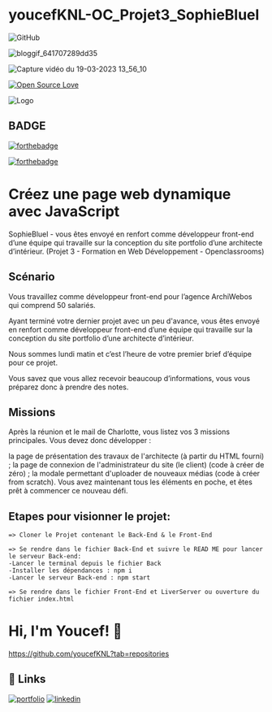 
# youcefKNL-OC_Projet3_SophieBluel




![GitHub](https://badgen.net/badge/icon/github?icon=github&label)

![bloggif_641707289dd35](https://user-images.githubusercontent.com/121979440/226178293-94da6374-9b46-44f2-aaf1-a18abe5a6a04.gif)

![Capture vidéo du 19-03-2023 13_56_10](https://user-images.githubusercontent.com/121979440/226178382-25e03df8-0c86-49f5-b48f-ca4ddf109919.gif)


                                                                       
[![Open Source Love](https://badges.frapsoft.com/os/v1/open-source-200x33.png?v=103)](https://github.com/ellerbrock/open-source-badges/)




![Logo](https://meilleur-mooc.fr/wp-content/uploads/2021/11/Openclassrooms.png)


## BADGE 

[![forthebadge](https://forthebadge.com/images/badges/powered-by-water.svg)](https://forthebadge.com)

[![forthebadge](https://forthebadge.com/images/badges/uses-js.svg)](https://forthebadge.com)


# Créez une page web dynamique avec JavaScript

SophieBluel - vous êtes envoyé en renfort comme développeur front-end d’une équipe qui travaille sur la conception du site portfolio d’une architecte d’intérieur.
(Projet 3 - Formation en Web Développement - Openclassrooms)


## Scénario

Vous travaillez comme développeur front-end pour l’agence ArchiWebos qui comprend 50 salariés. 

Ayant terminé votre dernier projet avec un peu d'avance, vous êtes envoyé en renfort comme développeur front-end d’une équipe qui travaille sur la conception du site portfolio d’une architecte d’intérieur.

Nous sommes lundi matin et c’est l’heure de votre premier brief d’équipe pour ce projet.

Vous savez que vous allez recevoir beaucoup d’informations, vous vous préparez donc à prendre des notes.

## Missions

Après la réunion et le mail de Charlotte, vous listez vos 3 missions principales. Vous devez donc développer :

la page de présentation des travaux de l'architecte (à partir du HTML fourni) ;
la page de connexion de l'administrateur du site (le client) (code à créer de zéro) ;
la modale permettant d'uploader de nouveaux médias (code à créer from scratch).
Vous avez maintenant tous les éléments en poche, et êtes prêt à commencer ce nouveau défi. 


## Etapes pour visionner le projet:

    => Cloner le Projet contenant le Back-End & le Front-End

    => Se rendre dans le fichier Back-End et suivre le READ ME pour lancer le serveur Back-end:
    -Lancer le terminal depuis le fichier Back
    -Installer les dépendances : npm i 
    -Lancer le serveur Back-end : npm start

    => Se rendre dans le fichier Front-End et LiverServer ou ouverture du fichier index.html


# Hi, I'm Youcef! 👋

https://github.com/youcefKNL?tab=repositories










## 🔗 Links
[![portfolio](https://img.shields.io/badge/my_portfolio-000?style=for-the-badge&logo=ko-fi&logoColor=white)](https://.com/)
[![linkedin](https://img.shields.io/badge/linkedin-0A66C2?style=for-the-badge&logo=linkedin&logoColor=white)](https://www.linkedin.com/)

